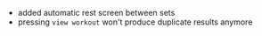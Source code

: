 - added automatic rest screen between sets
- pressing `view workout` won't produce duplicate results anymore